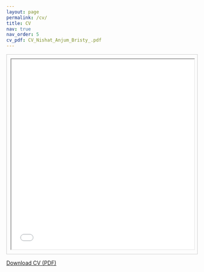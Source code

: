 ```yaml
---
layout: page
permalink: /cv/
title: CV
nav: true
nav_order: 5
cv_pdf: CV_Nishat_Anjum_Bristy_.pdf
---
```


<div style="border: 1px solid #ccc; padding: 10px; text-align: center;">
    <iframe src="CV_Nishat_Anjum_Bristy_.pdf" width="100%" height="500px"></iframe>
</div>

[Download CV (PDF)](CV_Nishat_Anjum_Bristy_.pdf)


